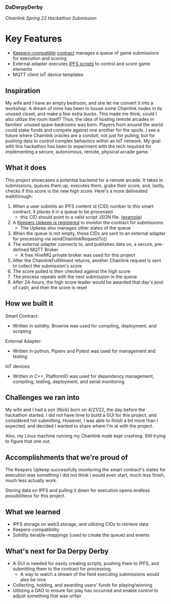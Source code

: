 ### DaDerpyDerby
*Chainlink Spring 22 Hackathon Submission*

# Key Features
- [Keepers-compatible](https://keepers.chain.link/kovan/3373) [contract](https://kovan.etherscan.io/address/0x760BF4Aa9d5872Dd0E7Fd9b793c52fB12a4635fa) manages a queue of game submissions for execution and scoring
- External adapter executes [IPFS scripts](https://bafybeidqzb7nkhfcvv55ibuudginz3u7d6d7vgoohh45zdgtppdy7njrby.ipfs.dweb.link/example_script_derby_vehicle.json) to control and score game elements
- MQTT client IoT device templates

## Inspiration
My wife and I have an empty bedroom, and she let me convert it into a workshop. A dream of mine has been to house some Chainlink nodes in its unused closet, and make a few extra bucks. This made me think, could I also utilize the room itself? Thus, the idea of hosting remote arcades in families' unused spare-bedrooms was born. Players from around the world could stake funds and compete against one another for the spoils. I see a future where Chainlink oracles are a conduit, not just for pulling, but for pushing data to control complex behaviors within an IoT network. My goal with this hackathon has been to experiment with the tech required for implementing a secure, autonomous, remote, physical arcade game.

## What it does
This project showcases a potential backend for a remote arcade. It takes in submissions, queues them up, executes them, grabs their score, and, lastly, checks if this score is the new high score. Here's a more delineated walkthrough:
1. When a user submits an IPFS content id (CID) number to this smart contract, it places it in a queue to be processed
    - this CID should point to a valid script JSON file. ([example](https://bafybeidqzb7nkhfcvv55ibuudginz3u7d6d7vgoohh45zdgtppdy7njrby.ipfs.dweb.link/example_script_derby_vehicle.json))
2. A [Keepers Upkeep is registered](https://keepers.chain.link/kovan/3373) to monitor the contract for submissions
    - The Upkeep also manages other states of the queue
3. When the queue is not empty, these CIDs are sent to an external adapter for processing via sendChainlinkRequestTo()
4. The external adapter connects to, and publishes data on, a secure, pre-defined MQTT Broker
    - A free HiveMQ private broker was used for this project
5. After the ChainlinkFulfillment returns, another Chainlink request is sent to collect the submission's score
6. The score pulled is then checked against the high score
7. The process repeats with the next submission in the queue
8. After 24-hours, the high score leader would be awarded that day's pool of cash, and then the score is reset

## How we built it
Smart Contract:
- Written in solidity, Brownie was used for compiling, deployment, and scripting

External Adapter:
- Written in python, Pipenv and Pytest was used for management and testing

IoT devices:
- Written in C++, PlatformIO was used for dependency management, compiling, testing, deployment, and serial monitoring

## Challenges we ran into
My wife and I had a son (Nick) born on 4/21/22, the day before the hackathon started. I did not have time to build a GUI for this project, and considered not submitting. However, I was able to finish a bit more than I expected, and decided I wanted to share where I'm at with the project.

Also, my Linux machine running my Chainlink node kept crashing. Still trying to figure that one out. 

## Accomplishments that we're proud of
The Keepers Upkeep successfully monitoring the smart contract's states for execution was something I did not think I would even start, much less finish, much less actually work.

Storing data on IPFS and pulling it down for execution opens endless possibilitiesx for this project.

## What we learned
- IPFS storage on web3.storage, and utilizing CIDs to retrieve data
- Keepers-compatibility
- Solidity iterable-mappings (used to create the queue) and events

## What's next for Da Derpy Derby
- A GUI is needed for easily creating scripts, pushing them to IPFS, and submitting them to the contract for processing. 
    - A way to watch a stream of the field executing submissions would also be nice
- Collecting, holding, and awarding users' funds for playing/winning
- Utilizing a DAO to ensure fair play has occurred and enable control to adjust something that was unfair
